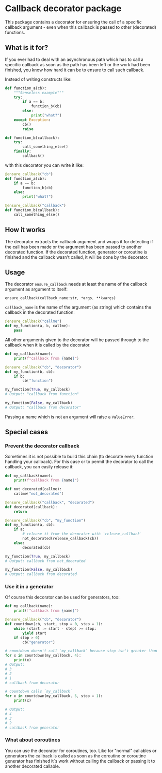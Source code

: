# Callback decorator package

This package contains a decorator for ensuring the call of a specific callback
argument - even when this callback is passed to other (decorated) functions.

## What is it for?

If you ever had to deal with an asynchronous path which has to call a specific callback
as soon as the path has been left or the work had been finished, you know how hard
it can be to ensure to call such callback.

Instead of writing constructs like:

```python
def function_a(cb):
    """Senseless example"""
    try:
        if a == b:
            function_b(cb)
        else:
            print("what?")
    except Exception:
        cb()
        raise

def function_b(callback):
    try:
        call_something_else()
    finally:
        callback()
```

with this decorator you can write it like:

```python
@ensure_callback("cb")
def function_a(cb):
    if a == b:
        function_b(cb)
    else:
        print("what?")

@ensure_callback("callback")
def function_b(callback):
    call_something_else()
```

## How it works

The decorator extracts the callback argument and wraps it for detecting if the call has been made
or the argument has been passed to another decorated function.
If the decorated function, generator or coroutine is finished and the callback wasn't called,
it will be done by the decorator.

## Usage

The decorator `ensure_callback` needs at least the name of the callback argument as argument to itself:

`ensure_callback(callback_name:str, *args, **kwargs)`

``callback_name`` is the name of the argument (as string) which contains the callback in the decorated function:

```python
@ensure_callback("callme")
def my_function(a, b, callme):
    pass
```

All other arguments given to the decorator will be passed through to the callback when it is called by the decorator.

```python
def my_callback(name):
    print(f"callback from {name}")

@ensure_callback("cb", "decorator")
def my_function(b, cb):
    if b:
        cb("function")

my_function(True, my_callback)
# Output: "callback from function"

my_function(False, my_callback)
# Output: "callback from decorator"
```

Passing a name which is not an argument will raise a `ValueError`.

## Special cases

### Prevent the decorator callback

Sometimes it is not possible to build this chain (to decorate every function handling your callback).
For this case or to permit the decorator to call the callback, you can easily release it:

```python
def my_callback(name):
    print(f"callback from {name}")

def not_decorated(callme):
    callme("not_decorated")

@ensure_callback("callback", "decorated")
def decorated(callback):
    return

@ensure_callback("cb", "my_function")
def my_function(a, cb):
    if a:
        # release it from the decorator with `release_callback`
        not_decorated(release_callback(cb))
    else:
        decorated(cb)

my_function(True, my_callback)
# Output: callback from not_decorated

my_function(False, my_callback)
# Output: callback from decorated
```

### Use it in a generator

Of course this decorator can be used for generators, too:

```python
def my_callback(name):
    print(f"callback from {name}")

@ensure_callback("cb", "decorator")
def countdown(cb, start, stop = 0, step = 1):
    while (start := start - step) >= stop:
        yield start
    if stop > 0)
        cb("generator")

# countdown doesn't call `my_callback` because stop isn't greater than zero
for x in countdown(my_callback, 4):
    print(x)
# Output:
# 3
# 2
# 1
# callback from decorator

# countdown calls `my_callback`
for x in countdown(my_callback, 5, stop = 1):
    print(x)

# Output:
# 4
# 3
# 2
# callback from generator
```

### What about coroutines

You can use the decorator for coroutines, too.
Like for "normal" callables or generators the callback is called as soon as the coroutine or coroutine generator has finished it`s work without calling
the callback or passing it to another decorated callable.
